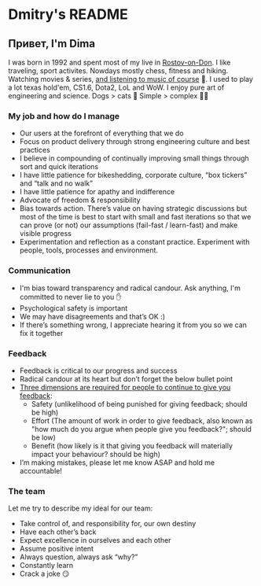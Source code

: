 # Dmitry's README

## Привет, I'm Dima
I was born in 1992 and spent most of my live in [Rostov-on-Don](https://goo.gl/maps/JKqQuB141982). I like traveling, sport activites. Nowdays mostly chess, fitness and hiking. Watching movies & series, [and listening to music of course](https://youtu.be/CrTMc2i6Lzc) 🎸. I used to play a lot texas hold'em, CS1.6, Dota2, LoL and WoW. I enjoy pure art of engineering and science. Dogs > cats 🐶 Simple > complex 💁‍♂️

### My job and how do I manage
* Our users at the forefront of everything that we do
* Focus on product delivery through strong engineering culture and best practices
* I believe in compounding of continually improving small things through sort and quick iterations
* I have little patience for bikeshedding, corporate culture, “box tickers” and “talk and no walk”
* I have little patience for apathy and indifference
* Advocate of freedom & responsibility
* Bias towards action. There’s value on having strategic discussions but most of the time is best to start with small and fast iterations so that we can prove (or not) our assumptions (fail-fast / learn-fast) and make visible progress
* Experimentation and reflection as a constant practice. Experiment with people, tools, processes and environment.

### Communication
* I'm bias toward transparency and radical candour. Ask anything, I'm committed to never lie to you ✋
* Psychological safety is important
* We may have disagreements and that’s OK :)
* If there’s something wrong, I appreciate hearing it from you so we can fix it together

### Feedback
* Feedback is critical to our progress and success
* Radical candour at its heart but don’t forget the below bullet point
* [Three dimensions are required for people to continue to give you feedback](https://medium.com/@royrapoport/why-wont-you-talk-to-me-f30a01a1994c):
  * Safety (unlikelihood of being punished for giving feedback; should be high)
  * Effort (The amount of work in order to give feedback, also known as "how much do you argue when people give you feedback?"; should be low)
  * Benefit (how likely is it that giving you feedback will materially impact your behaviour? should be high)
* I’m making mistakes, please let me know ASAP and hold me accountable!

### The team
Let me try to describe my ideal for our team:
* Take control of, and responsibility for, our own destiny
* Have each other’s back
* Expect excellence in ourselves and each other
* Assume positive intent
* Always question, always ask “why?”
* Constantly learn
* Crack a joke 😏

